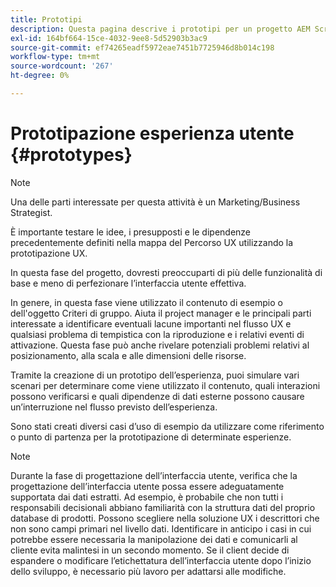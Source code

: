 ```yaml
---
title: Prototipi
description: Questa pagina descrive i prototipi per un progetto AEM Screens
exl-id: 164bf664-15ce-4032-9ee8-5d52903b3ac9
source-git-commit: ef74265eadf5972eae7451b7725946d8b014c198
workflow-type: tm+mt
source-wordcount: '267'
ht-degree: 0%

---
```


# Prototipazione esperienza utente {#prototypes}

>[!NOTE]
>
>Una delle parti interessate per questa attività è un Marketing/Business Strategist.

È importante testare le idee, i presupposti e le dipendenze precedentemente definiti nella mappa del Percorso UX utilizzando la prototipazione UX.

In questa fase del progetto, dovresti preoccuparti di più delle funzionalità di base e meno di perfezionare l’interfaccia utente effettiva.

In genere, in questa fase viene utilizzato il contenuto di esempio o dell&#39;oggetto Criteri di gruppo. Aiuta il project manager e le principali parti interessate a identificare eventuali lacune importanti nel flusso UX e qualsiasi problema di tempistica con la riproduzione e i relativi eventi di attivazione.
Questa fase può anche rivelare potenziali problemi relativi al posizionamento, alla scala e alle dimensioni delle risorse.

Tramite la creazione di un prototipo dell’esperienza, puoi simulare vari scenari per determinare come viene utilizzato il contenuto, quali interazioni possono verificarsi e quali dipendenze di dati esterne possono causare un’interruzione nel flusso previsto dell’esperienza.

Sono stati creati diversi casi d’uso di esempio da utilizzare come riferimento o punto di partenza per la prototipazione di determinate esperienze.


>[!NOTE]
> Durante la fase di progettazione dell’interfaccia utente, verifica che la progettazione dell’interfaccia utente possa essere adeguatamente supportata dai dati estratti.
> Ad esempio, è probabile che non tutti i responsabili decisionali abbiano familiarità con la struttura dati del proprio database di prodotti. Possono scegliere nella soluzione UX i descrittori che non sono campi primari nel livello dati. Identificare in anticipo i casi in cui potrebbe essere necessaria la manipolazione dei dati e comunicarli al cliente evita malintesi in un secondo momento. Se il client decide di espandere o modificare l’etichettatura dell’interfaccia utente dopo l’inizio dello sviluppo, è necessario più lavoro per adattarsi alle modifiche.
